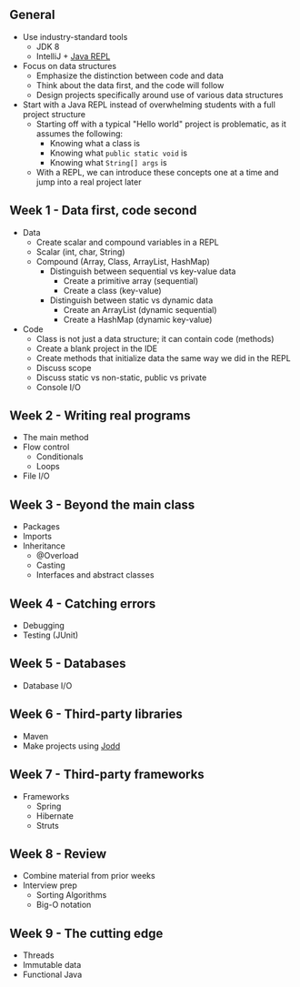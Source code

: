 ## General

* Use industry-standard tools
  * JDK 8
  * IntelliJ + [Java REPL](https://plugins.jetbrains.com/plugin/7215?pr=)
* Focus on data structures
  * Emphasize the distinction between code and data
  * Think about the data first, and the code will follow
  * Design projects specifically around use of various data structures
* Start with a Java REPL instead of overwhelming students with a full project structure
  * Starting off with a typical "Hello world" project is problematic, as it assumes the following:
    * Knowing what a class is
    * Knowing what `public static void` is
    * Knowing what `String[] args` is
  * With a REPL, we can introduce these concepts one at a time and jump into a real project later

## Week 1 - Data first, code second

* Data
  * Create scalar and compound variables in a REPL
  * Scalar (int, char, String)
  * Compound (Array, Class, ArrayList, HashMap)
    * Distinguish between sequential vs key-value data
      * Create a primitive array (sequential)
      * Create a class (key-value)
    * Distinguish between static vs dynamic data
      * Create an ArrayList (dynamic sequential)
      * Create a HashMap (dynamic key-value)
* Code
  * Class is not just a data structure; it can contain code (methods)
  * Create a blank project in the IDE
  * Create methods that initialize data the same way we did in the REPL
  * Discuss scope
  * Discuss static vs non-static, public vs private
  * Console I/O

## Week 2 - Writing real programs

* The main method
* Flow control
  * Conditionals
  * Loops
* File I/O

## Week 3 - Beyond the main class

* Packages
* Imports
* Inheritance
  * @Overload
  * Casting
  * Interfaces and abstract classes

## Week 4 - Catching errors

* Debugging
* Testing (JUnit)

## Week 5 - Databases

* Database I/O

## Week 6 - Third-party libraries

* Maven
* Make projects using [Jodd](http://jodd.org/)

## Week 7 - Third-party frameworks

* Frameworks
  * Spring
  * Hibernate
  * Struts

## Week 8 - Review

* Combine material from prior weeks
* Interview prep
  * Sorting Algorithms
  * Big-O notation

## Week 9 - The cutting edge

* Threads
* Immutable data
* Functional Java
